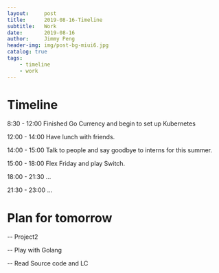 ```yaml
---
layout:     post
title:      2019-08-16-Timeline
subtitle:   Work
date:       2019-08-16
author:     Jimmy Peng
header-img: img/post-bg-miui6.jpg
catalog: true
tags:
    - timeline
    - work
---
```


# Timeline

8:30 - 12:00 Finished Go Currency and begin to set up Kubernetes

12:00 - 14:00 Have lunch with friends. 

14:00 - 15:00 Talk to people and say goodbye to interns for this summer.

15:00 - 18:00 Flex Friday and play Switch.

18:00 - 21:30 ...

21:30 - 23:00 ...

# Plan for tomorrow
-- Project2

-- Play with Golang

-- Read Source code and LC

